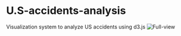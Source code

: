 # U.S-accidents-analysis
Visualization system to analyze US accidents using d3.js
![Full-view](https://user-images.githubusercontent.com/83657016/219500836-7b0c113c-9942-40e6-a9ea-624ad9ea2647.jpeg)
